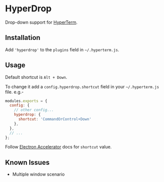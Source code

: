# HyperDrop

Drop-down support for [HyperTerm](https://hyperterm.org/).

## Installation

Add `'hyperdrop'` to the `plugins` field in `~/.hyperterm.js`.

## Usage

Default shortcut is `Alt + Down`.

To change it add a `config.hyperdrop.shortcut` field in your `~/.hyperterm.js` file. e.g.-

```js
modules.exports = {
  config: {
    // other config...
    hyperdrop: {
      shortcut: 'CommandOrControl+Down'
    },
  },
  // ...
};
```

Follow [Electron Accelerator](https://github.com/electron/electron/blob/master/docs/api/accelerator.md) docs for `shortcut` value.

## Known Issues

- Multiple window scenario
